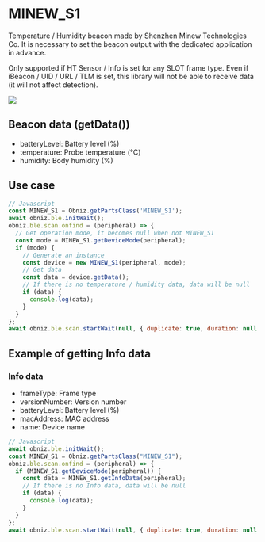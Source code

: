 # MINEW_S1

Temperature / Humidity beacon made by Shenzhen Minew Technologies Co.
It is necessary to set the beacon output with the dedicated application in advance.

Only supported if HT Sensor / Info is set for any SLOT frame type. Even if iBeacon / UID / URL / TLM is set, this library will not be able to receive data (it will not affect detection).

![](./image.jpg)

## Beacon data (getData())

- batteryLevel: Battery level (%)
- temperature: Probe temperature (℃)
- humidity: Body humidity (%)

## Use case

```javascript
// Javascript
const MINEW_S1 = Obniz.getPartsClass('MINEW_S1');
await obniz.ble.initWait();
obniz.ble.scan.onfind = (peripheral) => {
  // Get operation mode, it becomes null when not MINEW_S1
  const mode = MINEW_S1.getDeviceMode(peripheral);
  if (mode) {
    // Generate an instance
    const device = new MINEW_S1(peripheral, mode);
    // Get data
    const data = device.getData();
    // If there is no temperature / humidity data, data will be null
    if (data) {
      console.log(data);
    }
  }
};
await obniz.ble.scan.startWait(null, { duplicate: true, duration: null });
```

## Example of getting Info data

### Info data

- frameType: Frame type
- versionNumber: Version number
- batteryLevel: Battery level (%)
- macAddress: MAC address
- name: Device name

```javascript
// Javascript
await obniz.ble.initWait();
const MINEW_S1 = Obniz.getPartsClass("MINEW_S1");
obniz.ble.scan.onfind = (peripheral) => {
  if (MINEW_S1.getDeviceMode(peripheral)) {
    const data = MINEW_S1.getInfoData(peripheral);
    // If there is no Info data, data will be null
    if (data) {
      console.log(data);
    }
  }
};
await obniz.ble.scan.startWait(null, { duplicate: true, duration: null });

```
